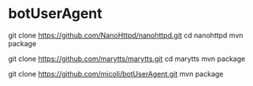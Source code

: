 # botUserAgent

git clone https://github.com/NanoHttpd/nanohttpd.git
cd nanohttpd
mvn package

git clone https://github.com/marytts/marytts.git
cd marytts
mvn package

git clone
https://github.com/micoli/botUserAgent.git
mvn package